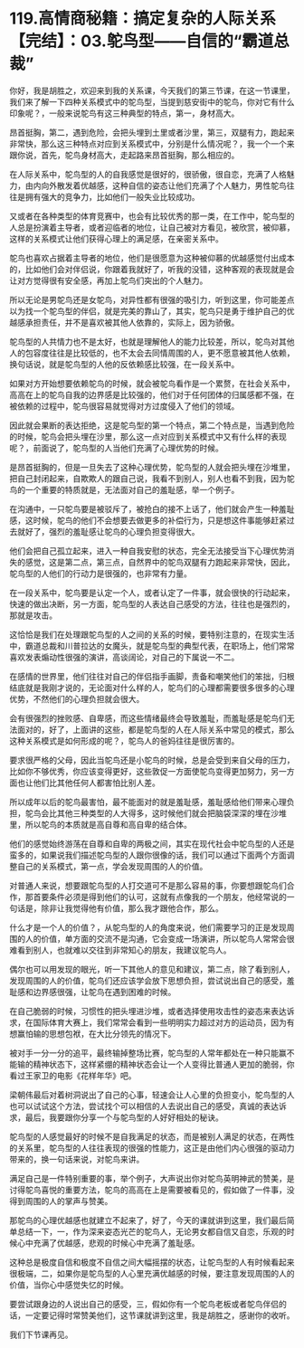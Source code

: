 # 119.高情商秘籍：搞定复杂的人际关系【完结】：03.鸵鸟型——自信的“霸道总裁”

你好，我是胡胜之，欢迎来到我的关系课，今天我们的第三节课，在这一节课里，我们来了解一下四种关系模式中的鸵鸟型，当提到慈安街中的鸵鸟，你对它有什么印象呢？，一般来说鸵鸟有这三种典型的特点，第一，身材高大。

昂首挺胸，第二，遇到危险，会把头埋到土里或者沙里，第三，双腿有力，跑起来非常快，那么这三种特点对应到关系模式中，分别是什么情况呢？，我一个一个来跟你说，首先，鸵鸟身材高大，走起路来昂首挺胸，那么相应的。

在人际关系中，鸵鸟型的人的自我感觉是很好的，很骄傲，很自恋，充满了人格魅力，由内向外散发着优越感，这种自信的姿态让他们充满了个人魅力，男性鸵鸟往往是拥有强大的竞争力，比如他们一般失业比较成功。

又或者在各种类型的体育竞赛中，也会有比较优秀的那一类，在工作中，鸵鸟型的人总是扮演着主导者，或者迎临者的地位，让自己被对方看见，被欣赏，被仰慕，这样的关系模式让他们获得心理上的满足感，在亲密关系中。

鸵鸟也喜欢占据着主导者的地位，他们是很愿意为这种被仰慕的优越感觉付出成本的，比如他们会对伴侣说，你跟着我就好了，听我的没错，这种客观的表现就是会让对方觉得很有安全感，再加上鸵鸟们突出的个人魅力。

所以无论是男鸵鸟还是女鸵鸟，对异性都有很强的吸引力，听到这里，你可能差点以为找一个鸵鸟型的伴侣，就是完美的靠山了，其实，鸵鸟只是勇于维护自己的优越感承担责任，并不是喜欢被其他人依靠的，实际上，因为骄傲。

鸵鸟型的人共情力也不是太好，也就是理解他人的能力比较差，所以，鸵鸟对其他人的包容度往往是比较低的，也不太会去同情周围的人，更不愿意被其他人依赖，换句话说，就是鸵鸟型的人他的反依赖感比较强，在一段关系中。

如果对方开始想要依赖鸵鸟的时候，就会被鸵鸟看作是一个累赘，在社会关系中，高高在上的鸵鸟自我的边界感是比较强的，他们对于任何团体的归属感都不强，在被依赖的过程中，鸵鸟很容易就觉得对方过度侵入了他们的领域。

因此就会果断的表达拒绝，这是鸵鸟型的第一个特点，第二个特点是，当遇到危险的时候，鸵鸟会把头埋在沙里，那么这一点对应到关系模式中又有什么样的表现呢？，前面说了，鸵鸟型的人当他们充满了心理优势的时候。

是昂首挺胸的，但是一旦失去了这种心理优势，鸵鸟型的人就会把头埋在沙堆里，把自己封闭起来，自欺欺人的跟自己说，我看不到别人，别人也看不到我，因为鸵鸟的一个重要的特质就是，无法面对自己的羞耻感，举一个例子。

在沟通中，一只鸵鸟要是被驳斥了，被抢白的接不上话了，他们就会产生一种羞耻感，这时候，鸵鸟的他们不会想要去做更多的补偿行为，只是想这件事能够赶紧过去就好了，强烈的羞耻感让鸵鸟的心理负担变得很大。

他们会把自己孤立起来，进入一种自我安慰的状态，完全无法接受当下心理优势消失的感觉，这是第二点，第三点，自然界中的鸵鸟双腿有力跑起来非常快，因此，鸵鸟型的人他们的行动力是很强的，也非常有力量。

在一段关系中，鸵鸟要是认定一个人，或者认定了一件事，就会很快的行动起来，快速的做出决断，另一方面，鸵鸟型的人表达自己感受的方法，往往也是强烈的，那就是攻击。

这恰恰是我们在处理跟鸵鸟型的人之间的关系的时候，要特别注意的，在现实生活中，霸道总裁和川普拉达的女魔头，就是鸵鸟型的典型代表，在职场上，他们常常喜欢发表煽动性很强的演讲，高谈阔论，对自己的下属说一不二。

在感情的世界里，他们往往对自己的伴侣指手画脚，责备和嘲笑他们的笨拙，归根结底就是我刚才说的，无论面对什么样的人，鸵鸟们的心理都需要很多很多的心理优势，不然他们的心理负担就会很大。

会有很强烈的挫败感、自卑感，而这些情绪最终会导致羞耻，而羞耻感是鸵鸟们无法面对的，好了，上面讲的这些，都是鸵鸟型的人在人际关系中常见的模式，那么这种关系模式是如何形成的呢？，鸵鸟人的爸妈往往是很厉害的。

要求很严格的父母，因此当鸵鸟还是小鸵鸟的时候，总是会受到来自父母的压力，比如你不够优秀，你应该变得更好，这些敦促一方面使鸵鸟变得更加努力，另一方面也让他们比其他任何人都害怕比别人差。

所以成年以后的鸵鸟最害怕，最不能面对的就是羞耻感，羞耻感给他们带来心理负担，鸵鸟会比其他三种类型的人大得多，这时候他们就会把脑袋深深的埋在沙堆里，所以鸵鸟的本质就是高自尊和高自卑的结合体。

他们的感觉始终游荡在自尊和自卑的两极之间，其实在现代社会中鸵鸟型的人还是蛮多的，如果说我们描述鸵鸟型的人跟你很像的话，我们可以通过下面两个方面调整自己的关系模式，第一点，学会发现周围的人的价值。

对普通人来说，想要跟鸵鸟型的人打交道可不是那么容易的事，你要想跟鸵鸟们合作，那首要条件必须是得到他们的认可，这就有点像我的一个朋友，他经常说的一句话是，除非让我觉得他有价值，那么我才跟他合作，那么。

什么才是一个人的价值？，从鸵鸟型的人的角度来说，他们需要学习的正是发现周围的人的价值，单方面的交流不是沟通，它会变成一场演讲，所以鸵鸟人常常会很难看到别人，也就难以交往到非常知心的朋友，我建议鸵鸟人。

偶尔也可以用发现的眼光，听一下其他人的意见和建议，第二点，除了看到别人，发现周围的人的价值，鸵鸟们还应该学会放下思想负担，尝试说出自己的感受，羞耻感和边界感很强，让鸵鸟在遇到困难的时候。

在自己脆弱的时候，习惯性的把头埋进沙堆，或者选择使用攻击性的姿态来表达诉求，在国际体育大赛上，我们常常会看到一些明明实力超过对方的运动员，因为有想赢怕输的思想包袱，在大比分领先的情况下。

被对手一分一分的追平，最终输掉整场比赛，鸵鸟型的人常年都处在一种只能赢不能输的精神状态下，这样紧绷的精神状态会让一个人变得比普通人更加的脆弱，你看过王家卫的电影《花样年华》吧。

梁朝伟最后对着树洞说出了自己的心事，轻速会让人心里的负担变小，鸵鸟型的人也可以试试这个方法，尝试找个可以相信的人去说出自己的感受，真诚的表达诉求，最后，我要跟你分享一个与鸵鸟型的人好好相处的秘诀。

鸵鸟型的人感觉最好的时候不是自我满足的状态，而是被别人满足的状态，在两性的关系里，鸵鸟型的人往往表现的很强的性能力，这正是由他们内心很强的驱动力带来的，换一句话来说，对鸵鸟来讲。

满足自己是一件特别重要的事，举个例子，大声说出你对鸵鸟英明神武的赞美，是讨得鸵鸟喜悦的重要方法，鸵鸟的高高在上是需要被看见的，假如做了一件事，没得到周围的人的掌声与赞美。

那鸵鸟的心理优越感也就建立不起来了，好了，今天的课就讲到这里，我们最后简单总结一下，一，作为深来姿态光芒的鸵鸟人，无论男女都自信又自恋，乐观的时候心中充满了优越感，悲观的时候心中充满了羞耻感。

这种总是极度自信和极度不自信之间大幅摇摆的状态，让鸵鸟型的人有时候看起来很极端，二，如果你是鸵鸟型的人心里充满优越感的时候，要注意发现周围的人的价值，当你心中感觉失忆的时候。

要尝试跟身边的人说出自己的感受，三，假如你有一个鸵鸟老板或者鸵鸟伴侣的话，一定要记得时常赞美他们，这节课就讲到这里，我是胡胜之，感谢你的收听。

我们下节课再见。